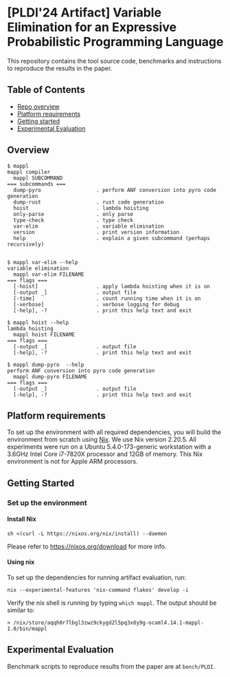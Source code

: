 # [**PLDI'24 Artifact**] Variable Elimination for an Expressive Probabilistic Programming Language

This repository contains the tool source code, benchmarks and instructions to reproduce the results in the paper. 

## Table of Contents

* [Repo overview](#overview)
* [Platform requirements](#platform-requirements)
* [Getting started](#getting-started)
* [Experimental Evaluation](#experimental-evaluation)

## Overview

```console
$ mappl
mappl compiler
  mappl SUBCOMMAND
=== subcommands ===
  dump-pyro                  . perform ANF conversion into pyro code generation
  dump-rust                  . rust code generation
  hoist                      . lambda hoisting
  only-parse                 . only parse
  type-check                 . type check
  var-elim                   . variable elimination
  version                    . print version information
  help                       . explain a given subcommand (perhaps recursively)


$ mappl var-elim --help
variable elimination
  mappl var-elim FILENAME
=== flags ===
  [-hoist]                   . apply lambda hoisting when it is on
  [-output _]                . output file
  [-time]                    . count running time when it is on
  [-verbose]                 . verbose logging for debug
  [-help], -?                . print this help text and exit

$ mappl hoist --help 
lambda hoisting
  mappl hoist FILENAME
=== flags ===
  [-output _]                . output file
  [-help], -?                . print this help text and exit

$ mappl dump-pyro  --help
perform ANF conversion into pyro code generation
  mappl dump-pyro FILENAME
=== flags ===
  [-output _]                . output file
  [-help], -?                . print this help text and exit
```

## Platform requirements

To set up the environment with all required dependencies, you will build the environment from scratch using [Nix](https://nixos.org/download). 
We use Nix version 2.20.5. All experiments were run on a Ubuntu 5.4.0-173-generic workstation with a 3.6GHz Intel Core i7-7820X processor and 12GB of memory. 
This Nix environment is not for Apple ARM processors.

## Getting Started

### Set up the environment

#### Install Nix

```
sh <(curl -L https://nixos.org/nix/install) --daemon
```

Please refer to https://nixos.org/download for more info.

#### Using nix

To set up the dependencies for running artifact evaluation, run:
```
nix --experimental-features 'nix-command flakes' develop -i
```
Verify the nix shell is running by typing `which mappl`. The output should be similar to:

```
> /nix/store/aqqh0r7lbgl3zwz9ckygd2l5pq3x8y9g-ocaml4.14.1-mappl-1.0/bin/mappl
``` 

## Experimental Evaluation

Benchmark scripts to reproduce results from the paper are at `bench/PLDI`.
